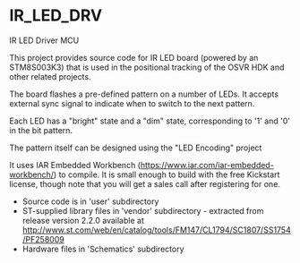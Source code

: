 # IR_LED_DRV
IR LED Driver MCU

This project provides source code for IR LED board (powered by an STM8S003K3) that is used in the positional tracking of the OSVR HDK and other related projects.

The board flashes a pre-defined pattern on a number of LEDs. It accepts external sync signal to indicate when to switch to the next pattern.

Each LED has a "bright" state and a "dim" state, corresponding to '1' and '0' in the bit pattern.

The pattern itself can be designed using the "LED Encoding" project

It uses IAR Embedded Workbench (https://www.iar.com/iar-embedded-workbench/) to compile. It is small enough to build with the free Kickstart license, though note that you will get a sales call after registering for one.

- Source code is in 'user' subdirectory
- ST-supplied library files in 'vendor' subdirectory - extracted from release version 2.2.0 available at <http://www.st.com/web/en/catalog/tools/FM147/CL1794/SC1807/SS1754/PF258009>
- Hardware files in 'Schematics' subdirectory
